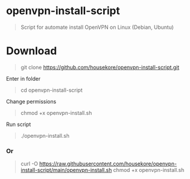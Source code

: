 # openvpn-install-script
> Script for automate install OpenVPN on Linux (Debian, Ubuntu) 

# Download
> git clone  https://github.com/housekore/openvpn-install-script.git

Enter in folder
> cd openvpn-install-script

Change permissions
> chmod +x openvpn-install.sh

Run script
> ./openvpn-install.sh

### Or 
> curl -O https://raw.githubusercontent.com/housekore/openvpn-install-script/main/openvpn-install.sh
chmod +x openvpn-install.sh


